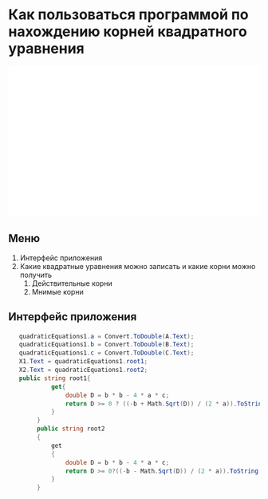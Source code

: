 # Как пользоваться программой по нахождению корней квадратного уравнения
<div style="width: 100%;">
    <img src="header.svg" width="800" height="300">
</div>

## Меню
1. Интерфейс приложения
1. Какие квадратные уравнения можно записать и какие корни можно получить
   1. Действительные корни
   1. Мнимые корни
## Интерфейс приложения

```C#
   quadraticEquations1.a = Convert.ToDouble(A.Text);
   quadraticEquations1.b = Convert.ToDouble(B.Text);
   quadraticEquations1.c = Convert.ToDouble(C.Text);
   X1.Text = quadraticEquations1.root1;
   X2.Text = quadraticEquations1.root2;
   public string root1{ 
            get{
                double D = b * b - 4 * a * c;
                return D >= 0 ? ((-b + Math.Sqrt(D)) / (2 * a)).ToString():$"{-b / (2 * a)} + {Math.Sqrt(-D) / (2 * a)}i";
            } 
        }
        public string root2
        {
            get
            {
                double D = b * b - 4 * a * c;
                return D >= 0?((-b - Math.Sqrt(D)) / (2 * a)).ToString(): $"{-b / (2 * a)} - {Math.Sqrt(-D) / (2 * a)}i";
            }
        }
```
